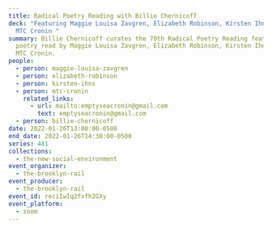 ```yaml
---
title: Radical Poetry Reading with Billie Chernicoff
deck: "Featuring Maggie Louisa Zavgren, Elizabeth Robinson, Kirsten Ihns, and
  MTC Cronin "
summary: Billie Chernicoff curates the 70th Radical Poetry Reading featuring
  poetry read by Maggie Louisa Zavgren, Elizabeth Robinson, Kirsten Ihns, and
  MTC Cronin.
people:
  - person: maggie-louisa-zavgren
  - person: elizabeth-robinson
  - person: kirsten-ihns
  - person: mtc-cronin
    related_links:
      - url: mailto:emptyseacronin@gmail.com
        text: emptyseacronin@gmail.com
  - person: billie-chernicoff
date: 2022-01-26T13:00:00-0500
end_date: 2022-01-26T14:30:00-0500
series: 481
collections:
  - the-new-social-environment
event_organizer:
  - the-brooklyn-rail
event_producer:
  - the-brooklyn-rail
event_id: reciIwIq2fxfh2GXy
event_platform:
  - zoom
---
```

